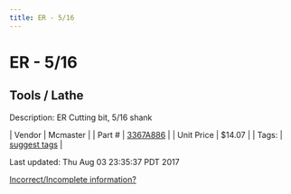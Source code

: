 ```yaml
---
title: ER - 5/16
---
```


# ER - 5/16
## Tools / Lathe
Description: 	ER Cutting bit, 5/16 shank 

| Vendor | Mcmaster | 
| Part # | [3367A886](https://www.mcmaster.com/#3367A886) | 
| Unit Price | $14.07 | 
| Tags: | [suggest tags](https://docs.google.com/forms/d/e/1FAIpQLSeWyY8v3RgOty-MyWmh9U0iivNYN_molChYyS-0U-o-kOAv_g/viewform) | 

Last updated: Thu Aug 03 23:35:37 PDT 2017

 [Incorrect/Incomplete information?](https://docs.google.com/forms/d/e/1FAIpQLSeWyY8v3RgOty-MyWmh9U0iivNYN_molChYyS-0U-o-kOAv_g/viewform)
